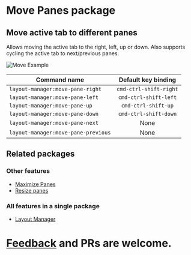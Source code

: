 # Move Panes package

## Move active tab to different panes

Allows moving the active tab to the right, left, up or down. Also supports
cycling the active tab to next/previous panes.

![Move Example](https://raw.githubusercontent.com/santip/layout-manager/master/examples/move-panes.gif)

| Command name                        | Default key binding    |
| ----------------------------------- |:----------------------:|
| `layout-manager:move-pane-right`    | `cmd-ctrl-shift-right` |
| `layout-manager:move-pane-left`     | `cmd-ctrl-shift-left`  |
| `layout-manager:move-pane-up`       | `cmd-ctrl-shift-up`    |
| `layout-manager:move-pane-down`     | `cmd-ctrl-shift-down`  |
| `layout-manager:move-pane-next`     | None                   |
| `layout-manager:move-pane-previous` | None                   |

## Related packages

### Other features
- [Maximize Panes](https://atom.io/packages/maximize-panes)
- [Resize panes](https://atom.io/packages/resize-panes)

### All features in a single package
- [Layout Manager](https://atom.io/packages/layout-manager)


# [Feedback](https://github.com/santip/move-panes/issues) and PRs are welcome.
